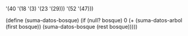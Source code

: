 



'(40 '(18 '(3) '(23 '(29))) '(52 '(47)))


(define (suma-datos-bosque)
  (if (null? bosque)
  0
  (+ (suma-datos-arbol (first bosque)) 
     (suma-datos-bosque (rest bosque)))))





